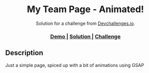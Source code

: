 <!-- Please update value in the {}  -->

<h1 align="center">My Team Page - Animated!</h1>

<div align="center">
   Solution for a challenge from  <a href="http://devchallenges.io" target="_blank">Devchallenges.io</a>.
</div>

<div align="center">
  <h3>
    <a href="https://stoic-dijkstra-d2ae9b.netlify.app">
      Demo
    </a>
    <span> | </span>
    <a href="https://www.github.com/hashtalmiz/Devchallenges">
      Solution
    </a>
    <span> | </span>
    <a href="https://devchallenges.io/challenges/hhmesazsqgKXrTkYkt0U">
      Challenge
    </a>
  </h3>
</div>

<!-- TABLE OF CONTENTS -->

## Description
Just a simple page, spiced up with a bit of animations using GSAP

